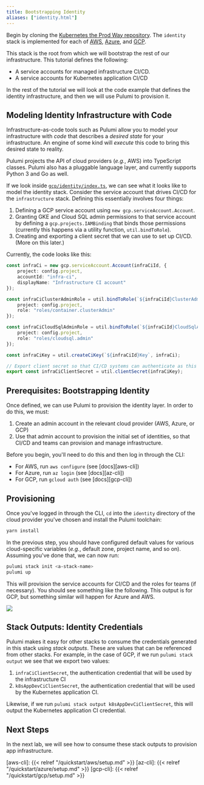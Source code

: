 ```yaml
---
title: Bootstrapping Identity
aliases: ["identity.html"]
---
```


Begin by cloning the [Kubernetes the Prod Way repository][ktpw]. The `identity` stack is implemented
for each of [AWS][aws], [Azure][azure], and [GCP][gcp].

This stack is the root from which we will bootstrap the rest of our infrastructure. This tutorial
defines the following:

* A service accounts for managed infrastructure CI/CD.
* A service accounts for Kubernetes application CI/CD

In the rest of the tutorial we will look at the code example that defines the identity
infrastructure, and then we will use Pulumi to provision it.

## Modeling Identity Infrastructure with Code

Infrastructure-as-code tools such as Pulumi allow you to model your infrastructure with _code_ that
describes a _desired state_ for your infrastructure. An engine of some kind will _execute_ this code
to bring this desired state to reality.

Pulumi projects the API of cloud providers (_e.g._, AWS) into TypeScript classes. Pulumi also has a
pluggable language layer, and currently supports Python 3 and Go as well.

If we look inside [`gcp/identity/index.ts`][identity], we can see what it looks like to model the
identity stack. Consider the service account that drives CI/CD for the `infrastructure` stack.
Defining this essentially involves four things:

1. Defining a GCP service account using `new gcp.serviceAccount.Account`.
1. Granting GKE and Cloud SQL admin permissions to that service account by defining a
   `gcp.projects.IAMBinding` that binds those permissions (currently this happens via a utility
   function, `util.bindToRole`).
1. Creating and exporting a client secret that we can use to set up CI/CD. (More on this later.)

Currently, the code looks like this:

```typescript
const infraCi = new gcp.serviceAccount.Account(infraCiId, {
    project: config.project,
    accountId: "infra-ci",
    displayName: "Infrastructure CI account"
});

const infraCiClusterAdminRole = util.bindToRole(`${infraCiId}ClusterAdmin`, infraCi, {
    project: config.project,
    role: "roles/container.clusterAdmin"
});

const infraCiCloudSqlAdminRole = util.bindToRole(`${infraCiId}CloudSqlAdmin`, infraCi, {
    project: config.project,
    role: "roles/cloudsql.admin"
});

const infraCiKey = util.createCiKey(`${infraCiId}Key`, infraCi);

// Export client secret so that CI/CD systems can authenticate as this service account.
export const infraCiClientSecret = util.clientSecret(infraCiKey);
```

## Prerequisites: Bootstrapping Identity

Once defined, we can use Pulumi to provision the identity layer. In order to do this, we must:

1. Create an admin account in the relevant cloud provider (AWS, Azure, or GCP)
1. Use that admin account to provision the initial set of identities, so that CI/CD and teams can
   provision and manage infrastructure.

Before you begin, you'll need to do this and then log in through the CLI:

* For AWS, run `aws configure` (see [docs][aws-cli])
* For Azure, run `az login` (see [docs][az-cli])
* For GCP, run `gcloud auth` (see [docs][gcp-cli])


## Provisioning

Once you've logged in through the CLI, `cd` into the `identity` directory of the cloud provider
you've chosen and install the Pulumi toolchain:

```sh
yarn install
```

In the previous step, you should have configured default values for various cloud-specific variables
(_e.g._, default zone, project name, and so on). Assuming you've done that, we can now run:

```sh
pulumi stack init <a-stack-name>
pulumi up
```

This will provision the service accounts for CI/CD and the roles for teams (if necessary). You
should see something like the following. This output is for GCP, but something similar will happen
for Azure and AWS.

<img src="/images/k8s-the-prod-way/identity.png">

## Stack Outputs: Identity Credentials

Pulumi makes it easy for other stacks to consume the credentials generated in this stack using
_stack outputs_. These are values that can be referenced from other stacks. For example, in the case
of GCP, if we run `pulumi stack output` we see that we export two values:

1. `infraCiClientSecret`, the authentication credential that will be used by the infrastructure CI
1. `k8sAppDevCiClientSecret`, the authentication credential that will be used by the Kubernetes
   application CI.

Likewise, if we run `pulumi stack output k8sAppDevCiClientSecret`, this will output the Kubernetes
application CI credential.

## Next Steps

In the next lab, we will see how to consume these stack outputs to provision app infrastructure.


[ktpw]: https://github.com/pulumi/kubernetes-the-prod-way/

[aws]: https://github.com/pulumi/kubernetes-the-prod-way/tree/master/aws/identity
[azure]: https://github.com/pulumi/kubernetes-the-prod-way/tree/master/azure/identity
[gcp]: https://github.com/pulumi/kubernetes-the-prod-way/tree/master/gcp/identity

[aws-cli]: {{< relref "/quickstart/aws/setup.md" >}}
[az-cli]: {{< relref "/quickstart/azure/setup.md" >}}
[gcp-cli]: {{< relref "/quickstart/gcp/setup.md" >}}

[identity]: https://github.com/pulumi/kubernetes-the-prod-way/blob/master/gcp/identity/index.ts
